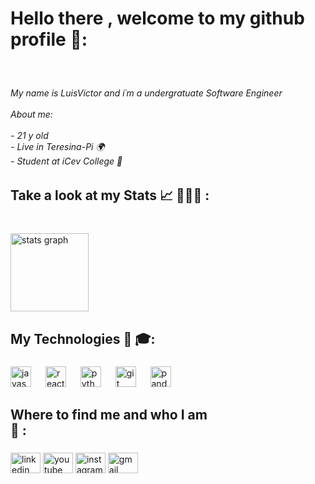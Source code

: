 <h1 align="left">Hello there , welcome to my github profile 👋:</h1>

###

<br clear="both">

<h6 align="left">My name is LuisVictor and i´m a undergratuate Software Engineer<br><br>About me:<br><br>- 21 y old<br>- Live in Teresina-Pi 🌍 <br>- Student at iCev College 📝</h6>

###

<h2 align="left">Take a look at my Stats 📈 🧑🏻‍💻 :</h2>

###

<br clear="both">

<div align="left">
  <img src="https://github-readme-stats.vercel.app/api?username=LuixCabral&hide_title=false&hide_rank=false&show_icons=true&include_all_commits=true&count_private=true&disable_animations=false&theme=onedark&locale=en&hide_border=false&order=1" height="125" alt="stats graph"  />
</div>

###

<h2 align="left">My Technologies 📘 🎓:</h2>

###

<div align="left">
  <img src="https://cdn.jsdelivr.net/gh/devicons/devicon/icons/javascript/javascript-original.svg" height="33" alt="javascript logo"  />
  <img width="15" />
  <img src="https://cdn.jsdelivr.net/gh/devicons/devicon/icons/react/react-original.svg" height="33" alt="react logo"  />
  <img width="15" />
  <img src="https://cdn.jsdelivr.net/gh/devicons/devicon/icons/python/python-original.svg" height="33" alt="python logo"  />
  <img width="15" />
  <img src="https://cdn.jsdelivr.net/gh/devicons/devicon/icons/git/git-original.svg" height="33" alt="git logo"  />
  <img width="15" />
  <img src="https://cdn.jsdelivr.net/gh/devicons/devicon/icons/pandas/pandas-original.svg" height="33" alt="pandas logo"  />
</div>

###

<h2 align="left">Where to find me and who I am <br>📧 :</h2>

###

<div align="left">
  <img src="https://raw.githubusercontent.com/maurodesouza/profile-readme-generator/master/src/assets/icons/social/linkedin/default.svg" width="48" height="33" alt="linkedin logo"  />
  <img src="https://raw.githubusercontent.com/maurodesouza/profile-readme-generator/master/src/assets/icons/social/youtube/default.svg" width="48" height="33" alt="youtube logo"  />
  <img src="https://raw.githubusercontent.com/maurodesouza/profile-readme-generator/master/src/assets/icons/social/instagram/default.svg" width="48" height="33" alt="instagram logo"  />
  <img src="https://raw.githubusercontent.com/maurodesouza/profile-readme-generator/master/src/assets/icons/social/gmail/default.svg" width="48" height="33" alt="gmail logo"  />
</div>

###

